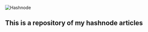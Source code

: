 ![Hashnode](https://encrypted-tbn0.gstatic.com/images?q=tbn:ANd9GcSl0RWU6HiUTxQf23ZiUTOd9zjAqbh7jBC8TUNTs2BNTEyDIHphpuH2V3o&s=10)
## This is a repository of my hashnode articles
